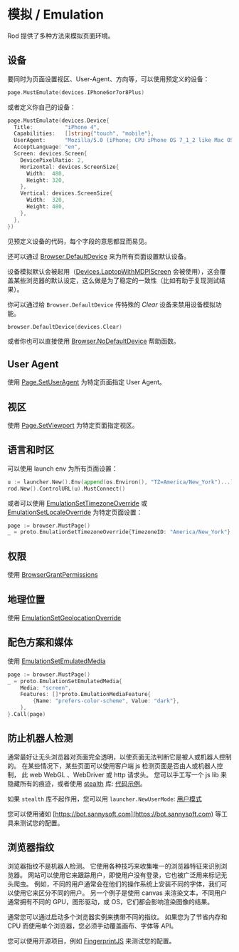 # 模拟 / Emulation

Rod 提供了多种方法来模拟页面环境。

## 设备

要同时为页面设置视区、User-Agent、方向等，可以使用预定义的设备：

```go
page.MustEmulate(devices.IPhone6or7or8Plus)
```

或者定义你自己的设备：

```go
page.MustEmulate(devices.Device{
  Title:          "iPhone 4",
  Capabilities:   []string{"touch", "mobile"},
  UserAgent:      "Mozilla/5.0 (iPhone; CPU iPhone OS 7_1_2 like Mac OS X)",
  AcceptLanguage: "en",
  Screen: devices.Screen{
    DevicePixelRatio: 2,
    Horizontal: devices.ScreenSize{
      Width:  480,
      Height: 320,
    },
    Vertical: devices.ScreenSize{
      Width:  320,
      Height: 480,
    },
  },
})
```

见预定义设备的代码，每个字段的意思都显而易见。

还可以通过 [Browser.DefaultDevice](https://pkg.go.dev/github.com/go-rod/rod#Browser.DefaultDevice) 来为所有页面设置默认设备。

设备模拟默认会被起用（[Devices.LaptopWithMDPIScreen](https://github.com/go-rod/rod/blob/bc44c39c9b4352c15d00bef6f6a1071205d2c388/lib/devices/list.go#L616) 会被使用），这会覆盖某些浏览器的默认设定，这么做是为了稳定的一致性（比如有助于复现测试结果）。

你可以通过给 `Browser.DefaultDevice` 传特殊的 _Clear_ 设备来禁用设备模拟功能。

```go
browser.DefaultDevice(devices.Clear)
```

或者你也可以直接使用 [Browser.NoDefaultDevice](https://pkg.go.dev/github.com/go-rod/rod#Browser.NoDefaultDevice) 帮助函数。

## User Agent

使用 [Page.SetUserAgent](https://pkg.go.dev/github.com/go-rod/rod#Page.SetUserAgent) 为特定页面指定 User Agent。

## 视区

使用 [Page.SetViewport](https://pkg.go.dev/github.com/go-rod/rod#Page.SetViewport) 为特定页面指定视区。

## 语言和时区

可以使用 launch env 为所有页面设置：

```go
u := launcher.New().Env(append(os.Environ(), "TZ=America/New_York")...).MustLaunch()
rod.New().ControlURL(u).MustConnect()
```

或者可以使用 [EmulationSetTimezoneOverride](https://pkg.go.dev/github.com/go-rod/rod/lib/proto#EmulationSetTimezoneOverride) 或 [EmulationSetLocaleOverride](https://pkg.go.dev/github.com/go-rod/rod/lib/proto#EmulationSetLocaleOverride) 为特定页面设置：

```go
page := browser.MustPage()
_ = proto.EmulationSetTimezoneOverride{TimezoneID: "America/New_York"}.Call(page)
```

## 权限

使用 [BrowserGrantPermissions](https://pkg.go.dev/github.com/go-rod/rod/lib/proto#BrowserGrantPermissions)

## 地理位置

使用 [EmulationSetGeolocationOverride](https://pkg.go.dev/github.com/go-rod/rod/lib/proto#EmulationSetGeolocationOverride)

## 配色方案和媒体

使用 [EmulationSetEmulatedMedia](https://pkg.go.dev/github.com/go-rod/rod/lib/proto#EmulationSetEmulatedMedia)

```go
page := browser.MustPage()
_ = proto.EmulationSetEmulatedMedia{
    Media: "screen",
    Features: []*proto.EmulationMediaFeature{
        {Name: "prefers-color-scheme", Value: "dark"},
    },
}.Call(page)
```

## 防止机器人检测

通常最好让无头浏览器对页面完全透明，以使页面无法判断它是被人或机器人控制的。 在某些情况下，某些页面可以使用客户端 js 检测页面是否由人或机器人控制， 此 web WebGL 、WebDriver 或 http 请求头。 您可以手工写一个 js lib 来隐藏所有的痕迹，或者使用 [stealth](https://github.com/go-rod/stealth) 库: [代码示例](https://github.com/go-rod/stealth/blob/master/examples_test.go)。

如果 ` stealth ` 库不起作用，您可以用 `launcher.NewUserMode`: [用户模式](custom-launch.md?id=user-mode)

您可以使用诸如 [https://bot.sannysoft.com](https://bot.sannysoft.com) 等工具来测试您的配置。

## 浏览器指纹

浏览器指纹不是机器人检测。 它使用各种技巧来收集唯一的浏览器特征来识别浏览器。 网站可以使用它来跟踪用户，即使用户没有登录，它也被广泛用来标记无头爬虫。 例如，不同的用户通常会在他们的操作系统上安装不同的字体，我们可以使用它来区分不同的用户。 另一个例子是使用 canvas 来渲染文本，不同用户通常拥有不同的 GPU，图形驱动，或 OS，它们都会影响渲染图像的结果。

通常您可以通过启动多个浏览器实例来携带不同的指纹。 如果您为了节省内存和 CPU 而使用单个浏览器，您必须手动覆盖画布、字体等 API。

您可以使用开源项目，例如 [FingerprintJS](https://github.com/fingerprintjs/fingerprintjs/) 来测试您的配置。
